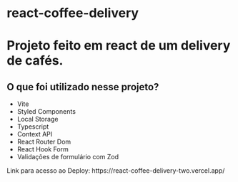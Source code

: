 # react-coffee-delivery

<h1> Projeto feito em react de um delivery de cafés. </h1>

<h2> O que foi utilizado nesse projeto? </h2>

* Vite
* Styled Components
* Local Storage
* Typescript
* Context API
* React Router Dom
* React Hook Form
* Validações de formulário com Zod

<p> Link para acesso ao Deploy: https://react-coffee-delivery-two.vercel.app/</p>
